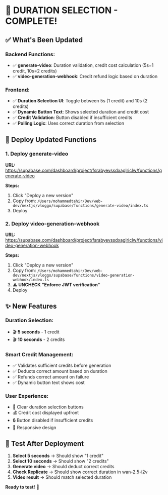 # 🎯 DURATION SELECTION - COMPLETE!

## ✅ **What's Been Updated**

### Backend Functions:
- ✅ **generate-video**: Duration validation, credit cost calculation (5s=1 credit, 10s=2 credits)
- ✅ **video-generation-webhook**: Credit refund logic based on duration

### Frontend:
- ✅ **Duration Selection UI**: Toggle between 5s (1 credit) and 10s (2 credits)
- ✅ **Dynamic Button Text**: Shows selected duration and credit cost
- ✅ **Credit Validation**: Button disabled if insufficient credits
- ✅ **Polling Logic**: Uses correct duration from selection

## 🚀 **Deploy Updated Functions**

### 1. Deploy generate-video
**URL:** https://supabase.com/dashboard/project/fsrabyevssdxaglriclw/functions/generate-video

**Steps:**
1. Click "Deploy a new version"
2. Copy from: `/Users/mohammedtahir/Dev/web-dev/nextjs/vloggo/supabase/functions/generate-video/index.ts`
3. Deploy

### 2. Deploy video-generation-webhook
**URL:** https://supabase.com/dashboard/project/fsrabyevssdxaglriclw/functions/video-generation-webhook

**Steps:**
1. Click "Deploy a new version"
2. Copy from: `/Users/mohammedtahir/Dev/web-dev/nextjs/vloggo/supabase/functions/video-generation-webhook/index.ts`
3. **⚠️ UNCHECK "Enforce JWT verification"**
4. Deploy

## ✨ **New Features**

### Duration Selection:
- 🎬 **5 seconds** - 1 credit
- 🎬 **10 seconds** - 2 credits

### Smart Credit Management:
- ✅ Validates sufficient credits before generation
- ✅ Deducts correct amount based on duration
- ✅ Refunds correct amount on failure
- ✅ Dynamic button text shows cost

### User Experience:
- 🎯 Clear duration selection buttons
- 💰 Credit cost displayed upfront
- 🔒 Button disabled if insufficient credits
- 📱 Responsive design

## 🧪 **Test After Deployment**

1. **Select 5 seconds** → Should show "1 credit"
2. **Select 10 seconds** → Should show "2 credits"
3. **Generate video** → Should deduct correct credits
4. **Check Replicate** → Should show correct duration in wan-2.5-i2v
5. **Video result** → Should match selected duration

**Ready to test!** 🎉
